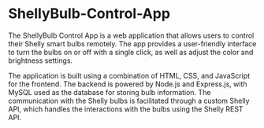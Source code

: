 # ShellyBulb-Control-App
The ShellyBulb Control App is a web application that allows users to control their Shelly smart bulbs remotely. The app provides a user-friendly interface to turn the bulbs on or off with a single click, as well as adjust the color and brightness settings. 

The application is built using a combination of HTML, CSS, and JavaScript for the frontend. The backend is powered by Node.js and Express.js, with MySQL used as the database for storing bulb information. The communication with the Shelly bulbs is facilitated through a custom Shelly API, which handles the interactions with the bulbs using the Shelly REST API.
